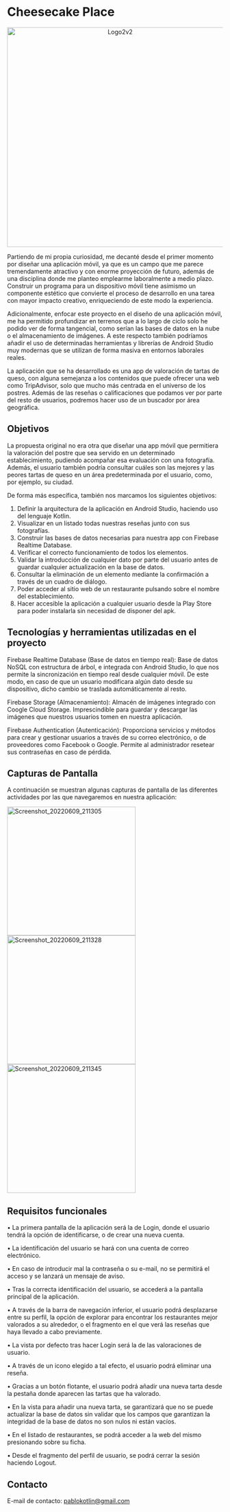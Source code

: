 # Cheesecake Place

<p align="center">
  <img width="512" alt="Logo2v2" src="https://github.com/pablo-kotlin/cheesecake-place/assets/128930557/948c1fe9-3067-497e-98af-3a0244fdca80">
</p>

Partiendo de mi propia curiosidad, me decanté desde el primer momento por diseñar una aplicación móvil, ya que es un campo que me parece tremendamente atractivo y con enorme proyección de futuro, además de una disciplina donde me planteo emplearme laboralmente a medio plazo. Construir un programa para un dispositivo móvil tiene asimismo un componente estético que convierte el proceso de desarrollo en una tarea con mayor impacto creativo, enriqueciendo de este modo la experiencia.

Adicionalmente, enfocar este proyecto en el diseño de una aplicación móvil, me ha permitido profundizar en terrenos que a lo largo de ciclo solo he podido ver de forma tangencial, como serían las bases de datos en la nube o el almacenamiento de imágenes. A este respecto también podríamos añadir el uso de determinadas herramientas y librerías de Android Studio muy modernas que se utilizan de forma masiva en entornos laborales reales.

La aplicación que se ha desarrollado es una app de valoración de tartas de queso, con alguna semejanza a los contenidos que puede ofrecer una web como TripAdvisor, solo que mucho más centrada en el universo de los postres. Además de las reseñas o calificaciones que podamos ver por parte del resto de usuarios, podremos hacer uso de un buscador por área geográfica.

## Objetivos

La propuesta original no era otra que diseñar una app móvil que permitiera la valoración del postre que sea servido en un determinado establecimiento, pudiendo acompañar esa evaluación con una fotografía. Además, el usuario también podría consultar cuáles son las mejores y las peores tartas de queso en un área predeterminada por el usuario, como, por ejemplo, su ciudad.

De forma más específica, también nos marcamos los siguientes objetivos:

1.	Definir la arquitectura de la aplicación en Android Studio, haciendo uso del lenguaje Kotlin.
2.	Visualizar en un listado todas nuestras reseñas junto con sus fotografías.
3.	Construir las bases de datos necesarias para nuestra app con Firebase Realtime Database.
4.	Verificar el correcto funcionamiento de todos los elementos.
5.	Validar la introducción de cualquier dato por parte del usuario antes de guardar cualquier actualización en la base de datos.
6.	Consultar la eliminación de un elemento mediante la confirmación a través de un cuadro de diálogo.
7.	Poder acceder al sitio web de un restaurante pulsando sobre el nombre del establecimiento.
8.	Hacer accesible la aplicación a cualquier usuario desde la Play Store para poder instalarla sin necesidad de disponer del apk.

## Tecnologías y herramientas utilizadas en el proyecto

Firebase Realtime Database (Base de datos en tiempo real): Base de datos NoSQL con estructura de árbol, e integrada con Android Studio, lo que nos permite la sincronización en tiempo real desde cualquier móvil. De este modo, en caso de que un usuario modificara algún dato desde su dispositivo, dicho cambio se traslada automáticamente al resto.

Firebase Storage (Almacenamiento): Almacén de imágenes integrado con Coogle Cloud Storage. Imprescindible para guardar y descargar las imágenes que nuestros usuarios tomen en nuestra aplicación.

Firebase Authentication (Autenticación): Proporciona servicios y métodos para crear y gestionar usuarios a través de su correo electrónico, o de proveedores como Facebook o Google. Permite al administrador resetear sus contraseñas en caso de pérdida.

## Capturas de Pantalla

A continuación se muestran algunas capturas de pantalla de las diferentes actividades por las que navegaremos en nuestra aplicación:

<img width="300" alt="Screenshot_20220609_211305" src="https://github.com/pablo-kotlin/cheesecake-place/assets/128930557/f36a0fb0-b3dd-4f12-bb4f-67385287792d">

<img width="300" alt="Screenshot_20220609_211328" src="https://github.com/pablo-kotlin/cheesecake-place/assets/128930557/146f6cc9-3e28-41ba-a313-4205ce6ba539">

<img width="300" alt="Screenshot_20220609_211345" src="https://github.com/pablo-kotlin/cheesecake-place/assets/128930557/0aaa72c9-01d9-472d-95a1-94d59d136cf8">

## Requisitos funcionales

•	La primera pantalla de la aplicación será la de Login, donde el usuario tendrá la opción de identificarse, o de crear una nueva cuenta.

•	La identificación del usuario se hará con una cuenta de correo electrónico.

•	En caso de introducir mal la contraseña o su e-mail, no se permitirá el acceso y se lanzará un mensaje de aviso.

•	Tras la correcta identificación del usuario, se accederá a la pantalla principal de la aplicación.

•	A través de la barra de navegación inferior, el usuario podrá desplazarse entre su perfil, la opción de explorar para encontrar los restaurantes mejor valorados a su alrededor, o el fragmento en el que verá las reseñas que haya llevado a cabo previamente.

•	La vista por defecto tras hacer Login será la de las valoraciones de usuario.

•	A través de un icono elegido a tal efecto, el usuario podrá eliminar una reseña.

•	Gracias a un botón flotante, el usuario podrá añadir una nueva tarta desde la pestaña donde aparecen las tartas que ha valorado.

•	En la vista para añadir una nueva tarta, se garantizará que no se puede actualizar la base de datos sin validar que los campos que garantizan la integridad de la base de datos no son nulos ni están vacíos.

•	En el listado de restaurantes, se podrá acceder a la web del mismo presionando sobre su ficha.

•	Desde el fragmento del perfil de usuario, se podrá cerrar la sesión haciendo Logout.


## Contacto

E-mail de contacto: pablokotlin@gmail.com



